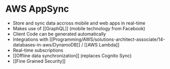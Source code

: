 # AWS AppSync

- Store and sync data accross mobile and web apps in real-time
- Makes use of [[GraphQL]] (mobile technology from Facebook)
- Client Code can be generated automatically
- Integrations  with [[Programming/AWS/solutions-architect-associate/14-databases-in-aws/DynamoDB]] / [[AWS Lambda]]
- Real-time subscriptions
- [[Offline data synchronization]] (replaces Cognito Sync)
- [[Fine Grained Security]]

